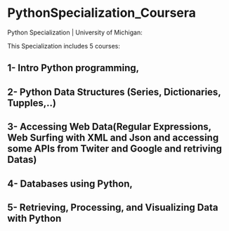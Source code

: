 # PythonSpecialization_Coursera
Python Specialization | University of Michigan: 

This Specialization includes 5 courses: 
## 1- Intro Python programming,
## 2- Python Data Structures (Series, Dictionaries, Tupples,..)
## 3- Accessing Web Data(Regular Expressions, Web Surfing with XML and Json and accessing some APIs from Twiter and Google and retriving Datas) 
## 4- Databases using Python, 
## 5- Retrieving, Processing, and Visualizing Data with Python
